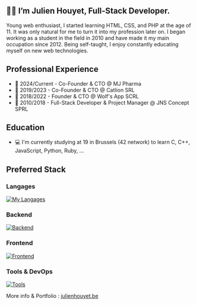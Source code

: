 ## 🥷🏻 I’m Julien Houyet, Full-Stack Developer.

Young web enthusiast, I started learning HTML, CSS, and PHP at the age of 11. It was only natural for me to turn it into my profession later on. I began working as a student in the field in 2010 and have made it my main occupation since 2012. Being self-taught, I enjoy constantly educating myself on new web technologies.

## Professional Experience

- 💊 2024/Current - Co-Founder & CTO @ MJ Pharma
- 🦁 2019/2023 - Co-Founder & CTO @ Catlion SRL
- 🐺 2018/2022 - Founder & CTO @ Wolf's App SCRL
- 🏢 2010/2018 - Full-Stack Developer & Project Manager @ JNS Concept SPRL

## Education

- 💻 I'm currently studying at 19 in Brussels (42 network) to learn C, C++, JavaScript, Python, Ruby, ...

## Preferred Stack

### Langages

[![My Langages](https://skillicons.dev/icons?i=php,javascript,typescript)](https://skillicons.dev)

### Backend

[![Backend](https://skillicons.dev/icons?i=symfony,mysql,nodejs,express)](https://skillicons.dev)

### Frontend

[![Frontend](https://skillicons.dev/icons?i=angular,tailwind,bootstrap,html,css)](https://skillicons.dev)

### Tools & DevOps

[![Tools](https://skillicons.dev/icons?i=docker,git,github,githubactions)](https://skillicons.dev)

More info & Portfolio : [julienhouyet.be](https://julienhouyet.be/)

<!--
**julienhouyet/julienhouyet** is a ✨ _special_ ✨ repository because its `README.md` (this file) appears on your GitHub profile.

Here are some ideas to get you started:

- 🔭 I’m currently working on ...
- 🌱 I’m currently learning ...
- 👯 I’m looking to collaborate on ...
- 🤔 I’m looking for help with ...
- 💬 Ask me about ...
- 📫 How to reach me: ...
- 😄 Pronouns: ...
- ⚡ Fun fact: ...
-->
